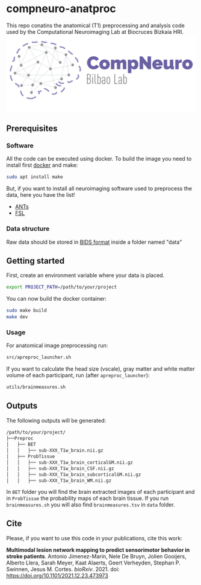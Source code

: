 # compneuro-anatproc
This repo conatins the anatomical (T1) preprocessing and analysis code used by the Computational Neuroimaging Lab at Biocruces Bizkaia HRI. 
![compneuro logo](docs/compneuroLogo_r.png)

## Prerequisites
### Software
All the code can be executed using docker. To build the image you need to install first [docker](https://docs.docker.com/engine/install/) and make:

```bash
sudo apt install make
```

But, if you want to install all neuroimaging software used to preprocess the data, here you have the list! 

* [ANTs](http://stnava.github.io/ANTs/)
* [FSL](https://fsl.fmrib.ox.ac.uk/fsl/fslwiki)

### Data structure
Raw data should be stored in [BIDS format](https://bids.neuroimaging.io/) inside a folder named "data"

## Getting started

First, create an environment variable where your data is placed. 

```bash
export PROJECT_PATH=/path/to/your/project
```

You can now build the docker container:

```bash
sudo make build
make dev
```

### Usage

For anatomical image preprocessing run:

```bash
src/apreproc_launcher.sh
```

If you want to calculate the head size (vscale), gray matter and white matter volume of each participant, run (after `apreproc_launcher`):

```bash
utils/brainmeasures.sh
```

## Outputs
The following outputs will be generated:

```
/path/to/your/project/
├──Preproc
│   ├── BET
│   │   ├── sub-XXX_T1w_brain.nii.gz
│   ├── ProbTissue
│   │   ├── sub-XXX_T1w_brain_corticalGM.nii.gz
│   │   ├── sub-XXX_T1w_brain_CSF.nii.gz
│   │   ├── sub-XXX_T1w_brain_subcorticalGM.nii.gz
│   │   ├── sub-XXX_T1w_brain_WM.nii.gz
```

In `BET` folder you will find the brain extracted images of each participant and in `ProbTissue` the probability maps of each brain tissue. If you run `brainmeasures.sh` you will also find `brainmeasures.tsv` in `data` folder.

## Cite
Please, if you want to use this code in your publications, cite this work:

**Multimodal lesion network mapping to predict sensorimotor behavior in stroke patients**.
Antonio Jimenez-Marin, Nele De Bruyn, Jolien Gooijers, Alberto Llera, Sarah Meyer, Kaat Alaerts, Geert Verheyden, Stephan P. Swinnen, Jesus M. Cortes.
*bioRxiv*. 2021. doi: https://doi.org/10.1101/2021.12.23.473973
